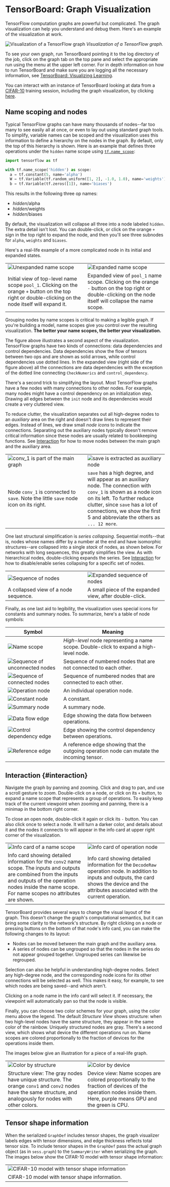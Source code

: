 # TensorBoard: Graph Visualization

TensorFlow computation graphs are powerful but complicated. The graph visualization can help you understand and debug them. Here's an example of the visualization at work.

![Visualization of a TensorFlow graph](../../images/graph_vis_animation.gif "Visualization of a TensorFlow graph")
*Visualization of a TensorFlow graph.*

To see your own graph, run TensorBoard pointing it to the log directory of the job, click on the graph tab on the top pane and select the appropriate run using the menu at the upper left corner. For in depth information on how to run TensorBoard and make sure you are logging all the necessary information, see [TensorBoard: Visualizing Learning](../../how_tos/summaries_and_tensorboard/index.md).

You can interact with an instance of TensorBoard looking at data from a
[CIFAR-10](../../tutorials/deep_cnn/index.md) training session, including the
graph visualization, by clicking
[here](https://www.tensorflow.org/tensorboard/cifar.html#graphs).

## Name scoping and nodes

Typical TensorFlow graphs can have many thousands of nodes--far too many to see
easily all at once, or even to lay out using standard graph tools. To simplify,
variable names can be scoped and the visualization uses this information to
define a hierarchy on the nodes in the graph.  By default, only the top of this
hierarchy is shown. Here is an example that defines three operations under the
`hidden` name scope using
[`tf.name_scope`](../../api_docs/python/framework.md#name_scope):

```python
import tensorflow as tf

with tf.name_scope('hidden') as scope:
  a = tf.constant(5, name='alpha')
  W = tf.Variable(tf.random_uniform([1, 2], -1.0, 1.0), name='weights')
  b = tf.Variable(tf.zeros([1]), name='biases')
```

This results in the following three op names:

* *hidden*/alpha
* *hidden*/weights
* *hidden*/biases

By default, the visualization will collapse all three into a node labeled `hidden`.
The extra detail isn't lost. You can double-click, or click
on the orange `+` sign in the top right to expand the node, and then you'll see
three subnodes for `alpha`, `weights` and `biases`.

Here's a real-life example of a more complicated node in its initial and
expanded states.

<table width="100%;">
  <tr>
    <td style="width: 50%;">
      <img src="../../images/pool1_collapsed.png" alt="Unexpanded name scope" title="Unexpanded name scope" />
    </td>
    <td style="width: 50%;">
      <img src="../../images/pool1_expanded.png" alt="Expanded name scope" title="Expanded name scope" />
    </td>
  </tr>
  <tr>
    <td style="width: 50%;">
      Initial view of top-level name scope <code>pool_1</code>. Clicking on the orange <code>+</code> button on the top right or double-clicking on the node itself will expand it.
    </td>
    <td style="width: 50%;">
      Expanded view of <code>pool_1</code> name scope. Clicking on the orange <code>-</code> button on the top right or double-clicking on the node itself will collapse the name scope.
    </td>
  </tr>
</table>

Grouping nodes by name scopes is critical to making a legible graph. If you're
building a model, name scopes give you control over the resulting visualization.
**The better your name scopes, the better your visualization.**

The figure above illustrates a second aspect of the visualization. TensorFlow
graphs have two kinds of connections: data dependencies and control
dependencies. Data dependencies show the flow of tensors between two ops and
are shown as solid arrows, while control dependencies use dotted lines. In the
expanded view (right side of the figure above) all the connections are data
dependencies with the exception of the dotted line connecting `CheckNumerics`
and `control_dependency`.

There's a second trick to simplifying the layout. Most TensorFlow graphs have a
few nodes with many connections to other nodes. For example, many nodes might
have a control dependency on an initialization step. Drawing all edges between
the `init` node and its dependencies would create a very cluttered view.

To reduce clutter, the visualization separates out all high-degree nodes to an
*auxiliary* area on the right and doesn't draw lines to represent their edges.
Instead of lines, we draw small *node icons* to indicate the connections.
Separating out the auxiliary nodes typically doesn't remove critical
information since these nodes are usually related to bookkeeping functions.
See [Interaction](#interaction) for how to move nodes between the main graph
and the auxiliary area.

<table width="100%;">
  <tr>
    <td style="width: 50%;">
      <img src="../../images/conv_1.png" alt="conv_1 is part of the main graph" title="conv_1 is part of the main graph" />
    </td>
    <td style="width: 50%;">
      <img src="../../images/save.png" alt="save is extracted as auxiliary node" title="save is extracted as auxiliary node" />
    </td>
  </tr>
  <tr>
    <td style="width: 50%;">
      Node <code>conv_1</code> is connected to <code>save</code>. Note the little <code>save</code> node icon on its right.
    </td>
    <td style="width: 50%;">
      <code>save</code> has a high degree, and will appear as an auxiliary node. The connection with <code>conv_1</code> is shown as a node icon on its left. To further reduce clutter, since <code>save</code> has a lot of connections, we show the first 5 and abbreviate the others as <code>... 12 more</code>.
    </td>
  </tr>
</table>

One last structural simplification is *series collapsing*. Sequential
motifs--that is, nodes whose names differ by a number at the end and have
isomorphic structures--are collapsed into a single *stack* of nodes, as shown
below. For networks with long sequences, this greatly simplifies the view. As
with hierarchical nodes, double-clicking expands the series. See
[Interaction](#interaction) for how to disable/enable series collapsing for a
specific set of nodes.

<table width="100%;">
  <tr>
    <td style="width: 50%;">
      <img src="../../images/series.png" alt="Sequence of nodes" title="Sequence of nodes" />
    </td>
    <td style="width: 50%;">
      <img src="../../images/series_expanded.png" alt="Expanded sequence of nodes" title="Expanded sequence of nodes" />
    </td>
  </tr>
  <tr>
    <td style="width: 50%;">
      A collapsed view of a node sequence.
    </td>
    <td style="width: 50%;">
      A small piece of the expanded view, after double-click.
    </td>
  </tr>
</table>

Finally, as one last aid to legibility, the visualization uses special icons
for constants and summary nodes. To summarize, here's a table of node symbols:

Symbol | Meaning
--- | ---
![Name scope](../../images/namespace_node.png "Name scope") | *High-level* node representing a name scope. Double-click to expand a high-level node.
![Sequence of unconnected nodes](../../images/horizontal_stack.png "Sequence of unconnected nodes") | Sequence of numbered nodes that are not connected to each other.
![Sequence of connected nodes](../../images/vertical_stack.png "Sequence of connected nodes") | Sequence of numbered nodes that are connected to each other.
![Operation node](../../images/op_node.png "Operation node") | An individual operation node.
![Constant node](../../images/constant.png "Constant node") | A constant.
![Summary node](../../images/summary.png "Summary node") | A summary node.
![Data flow edge](../../images/dataflow_edge.png "Data flow edge") | Edge showing the data flow between operations.
![Control dependency edge](../../images/control_edge.png "Control dependency edge") | Edge showing the control dependency between operations.
![Reference edge](../../images/reference_edge.png "Reference edge") | A reference edge showing that the outgoing operation node can mutate the incoming tensor.

## Interaction {#interaction}

Navigate the graph by panning and zooming. Click and drag to pan, and use a
scroll gesture to zoom. Double-click on a node, or click on its `+` button, to
expand a name scope that represents a group of operations. To easily keep
track of the current viewpoint when zooming and panning, there is a minimap in
the bottom right corner.

To close an open node, double-click it again or click its `-` button. You can
also click once to select a node. It will turn a darker color, and details
about it and the nodes it connects to will appear in the info card at upper
right corner of the visualization.

<table width="100%;">
  <tr>
    <td style="width: 50%;">
      <img src="../../images/infocard.png" alt="Info card of a name scope" title="Info card of a name scope" />
    </td>
    <td style="width: 50%;">
      <img src="../../images/infocard_op.png" alt="Info card of operation node" title="Info card of operation node" />
    </td>
  </tr>
  <tr>
    <td style="width: 50%;">
      Info card showing detailed information for the <code>conv2</code> name scope. The inputs and outputs are combined from the inputs and outputs of the operation nodes inside the name scope. For name scopes no attributes are shown.
    </td>
    <td style="width: 50%;">
      Info card showing detailed information for the <code>DecodeRaw</code> operation node. In addition to inputs and outputs, the card shows the device and the attributes associated with the current operation.
    </td>
  </tr>
</table>

TensorBoard provides several ways to change the visual layout of the graph. This
doesn't change the graph's computational semantics, but it can bring some
clarity to the network's structure. By right clicking on a node or pressing
buttons on the bottom of that node's info card, you can make the following
changes to its layout:

* Nodes can be moved between the main graph and the auxiliary area.
* A series of nodes can be ungrouped so that the nodes in the series do not
appear grouped together. Ungrouped series can likewise be regrouped.

Selection can also be helpful in understanding high-degree nodes. Select any
high-degree node, and the corresponding node icons for its other connections
will be selected as well. This makes it easy, for example, to see which nodes
are being saved--and which aren't.

Clicking on a node name in the info card will select it. If necessary, the
viewpoint will automatically pan so that the node is visible.

Finally, you can choose two color schemes for your graph, using the color menu
above the legend. The default *Structure View* shows structure: when two
high-level nodes have the same structure, they appear in the same color of the
rainbow. Uniquely structured nodes are gray. There's a second view, which shows
what device the different operations run on. Name scopes are colored
proportionally to the fraction of devices for the operations inside them.

The images below give an illustration for a piece of a real-life graph.

<table width="100%;">
  <tr>
    <td style="width: 50%;">
      <img src="../../images/colorby_structure.png" alt="Color by structure" title="Color by structure" />
    </td>
    <td style="width: 50%;">
      <img src="../../images/colorby_device.png" alt="Color by device" title="Color by device" />
    </td>
  </tr>
  <tr>
    <td style="width: 50%;">
      Structure view: The gray nodes have unique structure. The orange <code>conv1</code> and <code>conv2</code> nodes have the same structure, and analogously for nodes with other colors.
    </td>
    <td style="width: 50%;">
      Device view: Name scopes are colored proportionally to the fraction of devices of the operation nodes inside them. Here, purple means GPU and the green is CPU.
    </td>
  </tr>
</table>

## Tensor shape information

When the serialized `GraphDef` includes tensor shapes, the graph visualizer
labels edges with tensor dimensions, and edge thickness reflects total tensor
size. To include tensor shapes in the `GraphDef` pass the actual graph object
(as in `sess.graph`) to the `SummaryWriter` when serializing the graph.
The images below show the CIFAR-10 model with tensor shape information:
<table width="100%;">
  <tr>
    <td style="width: 100%;">
      <img src="../../images/tensor_shapes.png" alt="CIFAR-10 model with tensor shape information" title="CIFAR-10 model with tensor shape information" />
    </td>
  </tr>
  <tr>
    <td style="width: 100%;">
      CIFAR-10 model with tensor shape information.
    </td>
  </tr>
</table>


